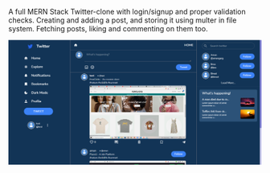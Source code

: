 A full MERN Stack Twitter-clone with login/signup and proper validation checks. Creating and adding a post, and storing it using multer in file system. Fetching posts, liking and commenting on them too.

![Homepage](screenshots/Screenshot%201.png)
